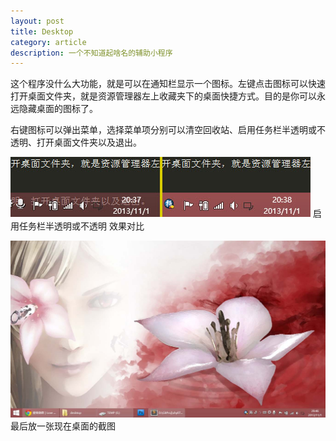 ```yaml
---
layout: post
title: Desktop
category: article
description: 一个不知道起啥名的辅助小程序
---
```


这个程序没什么大功能，就是可以在通知栏显示一个图标。左键点击图标可以快速打开桌面文件夹，就是资源管理器左上收藏夹下的桌面快捷方式。目的是你可以永远隐藏桌面的图标了。  

右键图标可以弹出菜单，选择菜单项分别可以清空回收站、启用任务栏半透明或不透明、打开桌面文件夹以及退出。  

![启用任务栏半透明或不透明 效果对比](/images/desktop/taskbarTransparcy.jpg)
启用任务栏半透明或不透明 效果对比

![最后放一张现在桌面的截图](/images/desktop/desktop_snap.jpg)
最后放一张现在桌面的截图
